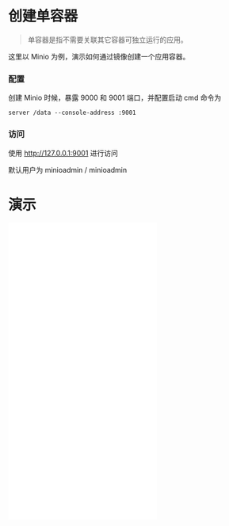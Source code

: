 # 创建单容器

> 单容器是指不需要关联其它容器可独立运行的应用。

这里以 Minio 为例，演示如何通过镜像创建一个应用容器。

### 配置

创建 Minio 时候，暴露 9000 和 9001 端口，并配置启动 cmd 命令为 

```
server /data --console-address :9001
```

### 访问

使用 http://127.0.0.1:9001 进行访问

默认用户为 minioadmin / minioadmin

# 演示

<iframe src="//player.bilibili.com/player.html?isOutside=true&aid=112484158931712&bvid=BV1MfgcehEZy&cid=500001554797263&p=1" scrolling="no" border="0" height="600" frameborder="no" framespacing="0" allowfullscreen="true"></iframe>